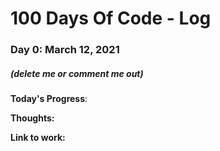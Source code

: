 # 100 Days Of Code - Log

### Day 0: March 12, 2021 
##### (delete me or comment me out)

**Today's Progress**: 

**Thoughts:** 

**Link to work:** [](http://www.example.com)


